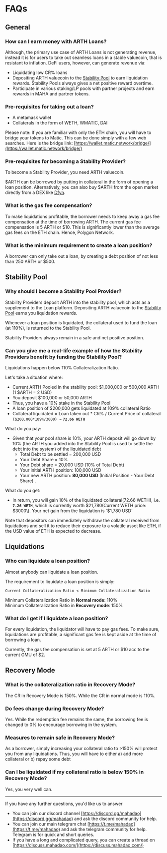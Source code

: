 # FAQs

## General

### How can I earn money with ARTH Loans?

Although, the primary use case of ARTH Loans is not generating revenue, instead it is for users to take out seamless loans in a stable valuecoin, that is resistant to inflation. DeFi users, however, can generate revenue via: 

* Liquidating low CR% loans  
* Depositing ARTH valuecoin to the [Stability Pool](stability-pool.md) to earn liquidation rewards. Stability Pools always gives a net positive reward overtime.   
* Participate in various staking/LP pools with partner projects and earn rewards in MAHA and partner tokens. 

### Pre-requisites for taking out a loan?

* A metamask wallet 
* Collaterals in the form of WETH, WMATIC, DAI 

Please note: If you are familiar with only the ETH chain, you will have to bridge your tokens to Matic. This can be done simply with a few web searches. Here is the bridge link: [https://wallet.matic.network/bridge/](https://wallet.matic.network/bridge/)

### Pre-requisites for becoming a Stability Provider?

To become a Stability Provider, you need ARTH valuecoin. 

$ARTH can be borrowed by putting in collateral in the form of opening a loan position. Alternatively, you can also buy $ARTH from the open market directly from a DEX like [Dfyn](https://dfyn.network/).

### What is the gas fee compensation? 

To make liquidations profitable, the borrower needs to keep away a gas fee compensation at the time of borrowing ARTH. The current gas fee compensation is 5 ARTH or $10. This is significantly lower than the average gas fees on the ETH chain. Hence, Polygon Network.  

### What is the minimum requirement to create a loan position?  

A borrower can only take out a loan, by creating a debt position of not less than 250 ARTH or $500. 

## Stability Pool 

### Why should I become a Stability Pool Provider?

Stability Providers deposit ARTH into the stability pool, which acts as a supplement to the Loan platform. Depositing ARTH valuecoin to the [Stability Pool](stability-pool.md) earns you liquidation rewards.

Whenever a loan position is liquidated, the collateral used to fund the loan \(at 110%\), is returned to the Stability Pool.   
  
Stability Providers always remain in a safe and net positive position. 

### Can you give me a real-life example of how the Stability Providers benefit by funding the Stability Pool?

Liquidations happen below 110% Collateralization Ratio.  
  
Let's take a situation where: 

* Current ARTH Pooled in the stability pool: $1,000,000 or 500,000 ARTH \(1 $ARTH = 2 USD\) 
* You deposit $100,000 or 50,000 ARTH 
* Thus, you have a 10% stake in the Stability Pool
* A loan position of $200,000 gets liquidated at 109% collateral Ratio
* Collateral liquidated = Loan taken out \* CR% / Current Price of collateral `($200,000*109%/3000) =` **`72.66 WETH`**  

What do you pay: 

* Given that your pool share is 10%, your ARTH deposit will go down by 10% \(the ARTH you added into the Stability Pool is used to settle the debt into the system\) of the liquidated debt 
  * Total Debt to be settled = 200,000 USD
  * Your Debt Share = 10% 
  * Your Debt share = 20,000 USD \(10% of Total Debt\)
  * Your initial ARTH position: 100,000 USD
  * Your new ARTH position: **80,000 USD** \(Initial Position - Your Debt Share\) .

What do you get:

* In return, you will gain 10% of the liquidated collateral\(72.66 WETH\), i.e. **`7.26 WETH`**, which is currently worth $21,780\(Current WETH price: $3000\). Your net gain from the liquidation is `$1,780 USD`  

Note that depositors can immediately withdraw the collateral received from liquidations and sell it to reduce their exposure to a volatile asset like ETH, if the USD value of ETH is expected to decrease. 

## Liquidations 

### Who can liquidate a loan position? 

Almost anybody can liquidate a loan position. 

The requirement to liquidate a loan position is simply: 

`Current Collateralization Ratio < Minimum Collateralization Ratio` 

Minimum Collateralization Ratio in **Normal mode**: 110%   
Minimum Collateralization Ratio in **Recovery mode**: 150% 

### What do I get if I liquidate a loan position?

For every liquidation, the liquidator will have to pay gas fees. To make sure, liquidations are profitable, a significant gas fee is kept aside at the time of borrowing a loan. 

Currently, the gas fee compensation is set at 5 ARTH or $10 acc to the current GMU of $2. 

## Recovery Mode 

### **What is the collateralization ratio in Recovery Mode?** 

The CR in Recovery Mode is 150%. While the CR in normal mode is 110%. 

### **Do fees change during Recovery Mode?**

Yes. While the redemption fee remains the same, the borrowing fee is changed to 0% to encourage borrowing in the system. 

### **Measures to remain safe in Recovery Mode?**

As a borrower, simply increasing your collateral ratio to &gt;150% will protect you from any liquidations. Thus, you will have to either a\) add more collateral or b\) repay some debt 

### Can I be liquidated if my collateral ratio is below 150% in Recovery Mode? 

Yes, you very well can.

 ---

If you have any further questions, you'd like us to answer

* You can join our discord channel [https://discord.gg/mahadao](https://discord.gg/mahadao) and ask the discord community for help.
* You can join our main telegram chat [https://t.me/mahadao](https://t.me/mahadao) and ask the telegram community for help. Telegram is for quick and short queries.
* If you have a long and complicated query, you can create a thread on [https://discuss.mahadao.com/](https://discuss.mahadao.com/) 





